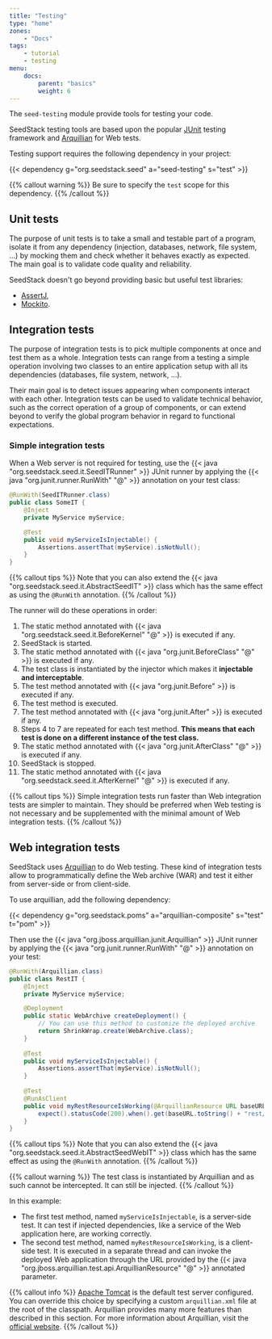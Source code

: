 ```yaml
---
title: "Testing"
type: "home"
zones:
    - "Docs"
tags:
    - tutorial
    - testing
menu:
    docs:
        parent: "basics"
        weight: 6
---
```


The `seed-testing` module provide tools for testing your code.<!--more--> 

SeedStack testing tools are based upon the popular [JUnit](http://junit.org/) testing framework and 
[Arquillian](http://arquillian.org/) for Web tests. 

Testing support requires the following dependency in your project:

{{< dependency g="org.seedstack.seed" a="seed-testing" s="test" >}}

{{% callout warning %}}
Be sure to specify the `test` scope for this dependency.
{{% /callout %}}

## Unit tests

The purpose of unit tests is to take a small and testable part of a program, isolate it from any dependency (injection, 
databases, network, file system, ...) by mocking them and check whether it behaves exactly as expected. The main goal is 
to validate code quality and reliability. 

SeedStack doesn't go beyond providing basic but useful test libraries:
 
* [AssertJ](http://joel-costigliola.github.io/assertj/), 
* [Mockito](http://mockito.org/).

## Integration tests

The purpose of integration tests is to pick multiple components at once and test them as a whole. Integration tests can 
range from a testing a simple operation involving two classes to an entire application setup with all its dependencies 
(databases, file system, network, ...). 

Their main goal is to detect issues appearing when components interact with each other. Integration tests can be 
used to validate technical behavior, such as the correct operation of a group of components, or can extend beyond to verify 
the global program behavior in regard to functional expectations.

### Simple integration tests

When a Web server is not required for testing, use the {{< java "org.seedstack.seed.it.SeedITRunner" >}} 
JUnit runner by applying the {{< java "org.junit.runner.RunWith" "@" >}} annotation on your test class:

```java
@RunWith(SeedITRunner.class)
public class SomeIT {
    @Inject
    private MyService myService;

    @Test
    public void myServiceIsInjectable() {
        Assertions.assertThat(myService).isNotNull();
    }		
}
```

{{% callout tips %}}
Note that you can also extend the {{< java "org.seedstack.seed.it.AbstractSeedIT" >}} class which has the same effect as
using the `@RunWith` annotation.
{{% /callout %}}
	
The runner will do these operations in order:

1. The static method annotated with {{< java "org.seedstack.seed.it.BeforeKernel" "@" >}} is executed if any.
2. SeedStack is started.
3. The static method annotated with {{< java "org.junit.BeforeClass" "@" >}} is executed if any.
4. The test class is instantiated by the injector which makes it **injectable and interceptable**.
5. The test method annotated with {{< java "org.junit.Before" >}} is executed if any.
6. The test method is executed.
7. The test method annotated with {{< java "org.junit.After" >}} is executed if any.
8. Steps 4 to 7 are repeated for each test method. **This means that each test is done on a different instance of the test class.**
9. The static method annotated with {{< java "org.junit.AfterClass" "@" >}} is executed if any.
10. SeedStack is stopped.
11. The static method annotated with {{< java "org.seedstack.seed.it.AfterKernel" "@" >}} is executed if any.

{{% callout tips %}}
Simple integration tests run faster than Web integration tests are simpler to maintain. They should be preferred when 
Web testing is not necessary and be supplemented with the minimal amount of Web integration tests.
{{% /callout %}}

## Web integration tests
	
SeedStack uses [Arquillian](http://arquillian.org/) to do Web testing. These kind of integration tests allow to 
programmatically define the Web archive (WAR) and test it either from server-side or from client-side. 

To use arquillian, add the following dependency:

{{< dependency g="org.seedstack.poms" a="arquillian-composite" s="test" t="pom" >}}

Then use the {{< java "org.jboss.arquillian.junit.Arquillian" >}} JUnit runner by applying the {{< java "org.junit.runner.RunWith" "@" >}} 
annotation on your test:
 
```java
@RunWith(Arquillian.class)
public class RestIT {
    @Inject
    private MyService myService; 

    @Deployment
    public static WebArchive createDeployment() {
        // You can use this method to customize the deployed archive
        return ShrinkWrap.create(WebArchive.class);
    }
    
    @Test
    public void myServiceIsInjectable() {
        Assertions.assertThat(myService).isNotNull();
    }
    
    @Test
    @RunAsClient
    public void myRestResourceIsWorking(@ArquillianResource URL baseURL) {
        expect().statusCode(200).when().get(baseURL.toString() + "rest/my-resource");
    }		
}
```

{{% callout tips %}}
Note that you can also extend the {{< java "org.seedstack.seed.it.AbstractSeedWebIT" >}} class which has the same effect as
using the `@RunWith` annotation.
{{% /callout %}}

{{% callout warning %}}
The test class is instantiated by Arquillian and as such cannot be intercepted. It can still be injected. 
{{% /callout %}}

In this example:

* The first test method, named `myServiceIsInjectable`, is a server-side test. It can test if injected dependencies,
like a service of the Web application here, are working correctly. 
* The second test method, named `myRestResourceIsWorking`, is a client-side test. It is executed in a separate 
thread and can invoke the deployed Web application through the URL provided by the {{< java "org.jboss.arquillian.test.api.ArquillianResource" "@" >}} 
annotated parameter. 

{{% callout info %}}
[Apache Tomcat](http://tomcat.apache.org/) is the default test server configured. You can override this choice by specifying
a custom `arquillian.xml` file at the root of the classpath. Arquillian provides many more features than described in
this section. For more information about Arquillian, visit the [official website](http://arquillian.org/). 
{{% /callout %}}
